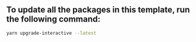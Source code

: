 ## To update all the packages in this template, run the following command:
```bash
yarn upgrade-interactive --latest
```
